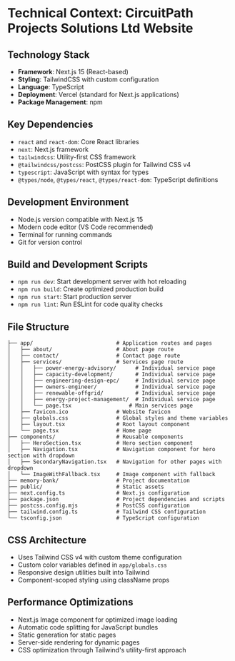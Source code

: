 # Technical Context: CircuitPath Projects Solutions Ltd Website

## Technology Stack
- **Framework**: Next.js 15 (React-based)
- **Styling**: TailwindCSS with custom configuration
- **Language**: TypeScript
- **Deployment**: Vercel (standard for Next.js applications)
- **Package Management**: npm

## Key Dependencies
- `react` and `react-dom`: Core React libraries
- `next`: Next.js framework
- `tailwindcss`: Utility-first CSS framework
- `@tailwindcss/postcss`: PostCSS plugin for Tailwind CSS v4
- `typescript`: JavaScript with syntax for types
- `@types/node`, `@types/react`, `@types/react-dom`: TypeScript definitions

## Development Environment
- Node.js version compatible with Next.js 15
- Modern code editor (VS Code recommended)
- Terminal for running commands
- Git for version control

## Build and Development Scripts
- `npm run dev`: Start development server with hot reloading
- `npm run build`: Create optimized production build
- `npm run start`: Start production server
- `npm run lint`: Run ESLint for code quality checks

## File Structure
```
├── app/                          # Application routes and pages
│   ├── about/                    # About page route
│   ├── contact/                  # Contact page route
│   ├── services/                 # Services page route
│   │   ├── power-energy-advisory/      # Individual service page
│   │   ├── capacity-development/       # Individual service page
│   │   ├── engineering-design-epc/     # Individual service page
│   │   ├── owners-engineer/            # Individual service page
│   │   ├── renewable-offgrid/          # Individual service page
│   │   ├── energy-project-management/  # Individual service page
│   │   └── page.tsx                  # Main services page
│   ├── favicon.ico               # Website favicon
│   ├── globals.css               # Global styles and theme variables
│   ├── layout.tsx                # Root layout component
│   └── page.tsx                  # Home page
├── components/                   # Reusable components
│   ├── HeroSection.tsx           # Hero section component
│   ├── Navigation.tsx            # Navigation component for hero section with dropdown
│   ├── SecondaryNavigation.tsx   # Navigation for other pages with dropdown
│   └── ImageWithFallback.tsx     # Image component with fallback
├── memory-bank/                  # Project documentation
├── public/                       # Static assets
├── next.config.ts                # Next.js configuration
├── package.json                  # Project dependencies and scripts
├── postcss.config.mjs            # PostCSS configuration
├── tailwind.config.ts            # Tailwind CSS configuration
└── tsconfig.json                 # TypeScript configuration
```

## CSS Architecture
- Uses Tailwind CSS v4 with custom theme configuration
- Custom color variables defined in `app/globals.css`
- Responsive design utilities built into Tailwind
- Component-scoped styling using className props

## Performance Optimizations
- Next.js Image component for optimized image loading
- Automatic code splitting for JavaScript bundles
- Static generation for static pages
- Server-side rendering for dynamic pages
- CSS optimization through Tailwind's utility-first approach